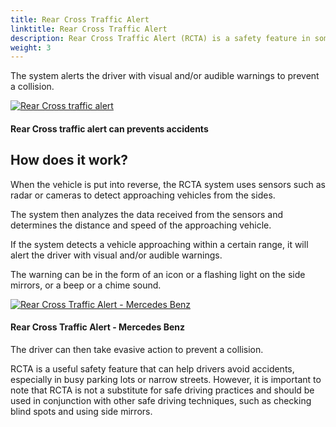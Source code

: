 ```yaml
---
title: Rear Cross Traffic Alert
linktitle: Rear Cross Traffic Alert
description: Rear Cross Traffic Alert (RCTA) is a safety feature in some modern cars that uses sensors to detect approaching vehicles from the side when backing out of a parking space or driveway.
weight: 3
---
```

<!-- markdownlint-disable MD033 -->

The system alerts the driver with visual and/or audible warnings to prevent a collision.

<figur>
    <a href="https://media.evkx.net/multimedia/technology/driverassistance/rearcrosstrafficalert/illustration.jpg">
        <img src="https://media.evkx.net/multimedia/technology/driverassistance/rearcrosstrafficalert/illustration_st.jpg" alt="Rear Cross traffic alert" title="Rear Cross traffic alert">
    </a>
    <figcaption><h4>Rear Cross traffic alert can prevents accidents</h4></figcaption>
</figur>

## How does it work?

When the vehicle is put into reverse, the RCTA system uses sensors such as radar or cameras to detect approaching vehicles from the sides.

The system then analyzes the data received from the sensors and determines the distance and speed of the approaching vehicle.

If the system detects a vehicle approaching within a certain range, it will alert the driver with visual and/or audible warnings.

The warning can be in the form of an icon or a flashing light on the side mirrors, or a beep or a chime sound.

<figur>
    <a href="https://media.evkx.net/multimedia/technology/driverassistance/rearcrosstrafficalert/illustration2.jpg">
        <img src="https://media.evkx.net/multimedia/technology/driverassistance/rearcrosstrafficalert/illustration2_st.jpg" alt="Rear Cross Traffic Alert - Mercedes Benz" title="Rear Cross Traffic Alert - Mercedes Benz">
    </a>
    <figcaption><h4>Rear Cross Traffic Alert - Mercedes Benz</h4></figcaption>
</figur>

The driver can then take evasive action to prevent a collision.

RCTA is a useful safety feature that can help drivers avoid accidents, especially in busy parking lots or narrow streets. However, it is important to note that RCTA is not a substitute for safe driving practices and should be used in conjunction with other safe driving techniques, such as checking blind spots and using side mirrors.
